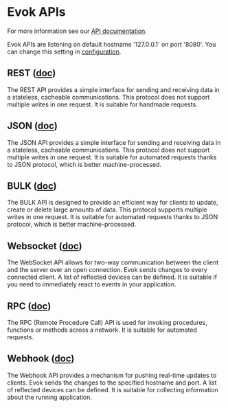 # Evok APIs

For more information see our [API documentation](https://unipi-technology.stoplight.io/docs/evok).

Evok APIs are listening on default hostname '127.0.0.1' on port '8080'. You can change this setting in [configuration](./configs/evok_configuration.md).

## REST ([doc](./apis/rest.md))

The REST API provides a simple interface for sending and receiving data in a stateless, cacheable communications. This protocol does not support multiple writes in one request. It is suitable for handmade requests.

## JSON ([doc](./apis/json.md))

The JSON API provides a simple interface for sending and receiving data in a stateless, cacheable communications. This protocol does not support multiple writes in one request. It is suitable for automated requests thanks to JSON protocol, which is better machine-processed.

## BULK ([doc](./apis/bulk.md))

The BULK API is designed to provide an efficient way for clients to update, create or delete large amounts of data. This protocol supports multiple writes in one request. It is suitable for automated requests thanks to JSON protocol, which is better machine-processed.

## Websocket ([doc](./apis/websocket.md))

The WebSocket API allows for two-way communication between the client and the server over an open connection. Evok sends changes to every connected client. A list of reflected devices can be defined. It is suitable if you need to immediately react to events in your application.

## RPC ([doc](./apis/rpc.md))

The RPC (Remote Procedure Call) API is used for invoking procedures, functions or methods across a network. It is suitable for automated requests.

## Webhook ([doc](./apis/webhook.md))

The Webhook API provides a mechanism for pushing real-time updates to clients. Evok sends the changes to the specified hostname and port. A list of reflected devices can be defined. It is suitable for collecting information about the running application.
